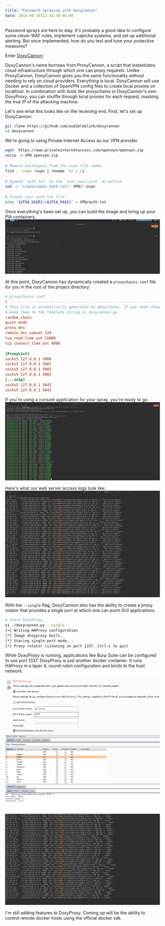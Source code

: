 ```yaml
---
title: "Password Spraying with DoxyCannon"
date: 2018-04-16T22:43:36-04:00
---
```


Password sprays are here to stay. It's probably a good idea to configure some clever WAF rules,
implement captcha systems, and set up additional alerting. But once implemented, how do you test and
tune your protective measures?

Enter [DoxyCannon](https://github.com/audibleblink/doxycannon)

DoxyCannon's name borrows from ProxyCannon, a script that instantiates cloud infrastructure through
which one can proxy requests. Unlike ProxyCannon, DoxyCannon gives you the same functionality
without needing to rely on cloud providers. Everything is local. DoxyCannon will use Docker and a
collection of OpenVPN config files to create local proxies on localhost. In combination with tools
like proxychains or DoxyCannon's own DoxyProxy, you can shuffle through local proxies for each
request, masking the true IP of the attacking machine.

Let's see what this looks like on the receiving end. First, let's set up DoxyCannon.

```sh
git clone https://github.com/audibleblink/doxycannon
cd doxycannon
```

We're going to using Private Internet Access as our VPN provider.

```sh
wget  https://www.privateinternetaccess.com/openvpn/openvpn.zip
unzip -d VPN openvpn.zip

# Remove whitespace from the ovpn file names
find . -name *ovpn | rename 's/ /_/g'

# Append `auth.txt` to the `user-pass-auth` directive
sed -i 's/pass/pass auth.txt/' VPN/*.ovpn

# Create your auth.txt file
echo "${PIA_USER}\n${PIA_PASS}" > VPN/auth.txt
```

Once everything's been set up, you can build the image and bring up your PIA containers.
[![](001.jpg)](001.jpg)

At this point, DoxyCannon has dynamically created a `proxychains.conf` file for you in the root of
the project directory:

```ini
# proxychains.conf
# ------------------------------------------------------------------------
# This file is automatically generated by doxycannon. If you need changes,
# make them to the template string in doxycannon.py
random_chain
quiet_mode
proxy_dns
remote_dns_subnet 224
tcp_read_time_out 15000
tcp_connect_time_out 8000

[ProxyList]
socks5 127.0.0.1 5000
socks5 127.0.0.1 5001
socks5 127.0.0.1 5002
socks5 127.0.0.1 5003
[...snip]
socks5 127.0.0.1 5042
socks5 127.0.0.1 5043
```

If you're using a console application for your spray, you're ready to go:
[![003.jpg](003.jpg)](003.jpg)

Here's what our web server access logs look like:
[ ![004.jpg](004.jpg) ](004.jpg)


With the `--single` flag, DoxyCannon also has the ability to create a proxy rotator that provides a
single port at which one can point GUI applications.

```sh
# Start DoxyProxy
❯❯ ./doxycannon.py --single
[+] Writing HAProxy configuration
[*] Image doxyproxy built.
[*] Staring single-port mode...
[*] Proxy rotator listening on port 1337. Ctrl-c to quit
```

While DoxyProxy is running, applications like Burp Suite can be configured to use port 1337.
DoxyProxy is just another docker container. It runs HAProxy in a layer 4, round-robin
configuration and binds to the host network.

[![005.jpg](005.jpg)](005.jpg)
[![006.jpg](006.jpg)](006.jpg)
[![007.jpg](007.jpg)](007.jpg)

I'm still adding features to DoxyProxy. Coming up will be the ability to control remote docker
hosts using the official docker sdk. 


